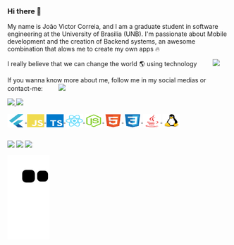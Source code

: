 ### Hi there 👋
My name is João Victor Correia, and I am a graduate student in software engineering at the <a style="text-decoration:none;" href="http://www.unb.br">University of Brasilia</a> (UNB). I'm passionate about Mobile development and the creation of Backend systems, an awesome combination that alows me to create my own apps 🔥  

I really believe that we can change the world 🌎 using technology &emsp;&emsp;  <img src="https://media.giphy.com/media/FRDFK0bgXdAic/giphy.gif" width="50">

If you wanna know more about me, follow me in my social medias or contact-me: &emsp;&emsp; <img src="https://media.giphy.com/media/Xdv29zqFlaSlO/giphy.gif" width="70">
 <div> 
  <a href="https://github.com/CorreiaJV">
  <img height="180em" src="https://github-readme-stats.vercel.app/api?username=CorreiaJV&show_icons=true&theme=dark&include_all_commits=true&count_private=true"/>
  <img height="180em" src="https://github-readme-stats.vercel.app/api/top-langs/?username=CorreiaJV&layout=compact&langs_count=7&theme=dark"/>
</div>
  
  <div style="display: inline_block"><br>
  <img align="center" alt="Jv-Flutter" height="30" width="40" src="https://raw.githubusercontent.com/devicons/devicon/master/icons/flutter/flutter-original.svg">
    <img align="center" alt="Jv-Js" height="30" width="40" src="https://raw.githubusercontent.com/devicons/devicon/master/icons/javascript/javascript-plain.svg">
  <img align="center" alt="Jv-Ts" height="30" width="40" src="https://raw.githubusercontent.com/devicons/devicon/master/icons/typescript/typescript-plain.svg">
  <img align="center" alt="Jv-React" height="30" width="40" src="https://raw.githubusercontent.com/devicons/devicon/master/icons/react/react-original.svg">
    <img align="center" alt="Jv-Node" height="30" width="40" src="https://raw.githubusercontent.com/devicons/devicon/master/icons/nodejs/nodejs-original.svg">
  <img align="center" alt="Jv-HTML" height="30" width="40" src="https://raw.githubusercontent.com/devicons/devicon/master/icons/html5/html5-original.svg">
  <img align="center" alt="Jv-CSS" height="30" width="40" src="https://raw.githubusercontent.com/devicons/devicon/master/icons/css3/css3-original.svg">
  <img align="center" alt="Jv-Java" height="30" width="40" src="https://raw.githubusercontent.com/devicons/devicon/master/icons/java/java-plain.svg">
  <img align="center" alt="Jv-Linux" height="30" width="40" src="https://raw.githubusercontent.com/devicons/devicon/master/icons/linux/linux-original.svg">
  
</div>
  
  ##
  
  <div>     
  <a href="https://www.instagram.com/correia.jv/" target="_blank"><img src="https://img.shields.io/badge/-Instagram-%23E4405F?style=for-the-badge&logo=instagram&logoColor=white" target="_blank"></a>
  <a href = "mailto:correia.jv16@gmail.com"><img src="https://img.shields.io/badge/-Gmail-%23333?style=for-the-badge&logo=gmail&logoColor=white" target="_blank"></a>
  <a href="https://www.linkedin.com/in/jv-correia/" target="_blank"><img src="https://img.shields.io/badge/-LinkedIn-%230077B5?style=for-the-badge&logo=linkedin&logoColor=white" target="_blank"></a> 
   
 
 
  ![Snake animation](https://github.com/CorreiaJV/CorreiaJV/blob/output/github-contribution-grid-snake.svg)
  </div>
  



